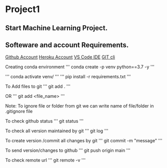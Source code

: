 # Project1
## Start Machine Learning Project.
## Softeware and account Requirements.

 [Github Account](https://github.com)
 [Heroku Account]()
 [VS Code IDE]()
 [GIT cli]()

 Creating conda environment
 '''
 conda create -p venv python==3.7 -y
 '''

 '''
 conda activate venv/
 '''
 '''
 pip install -r requirements.txt 
 '''
 
 To Add files to git
 '''
 git add .
 '''

 OR
 '''
 git add <file_name>
 '''

 Note: To ignore file or folder from git we can write name of file/folder in  .gitignore file

 To check github status
 '''
 git status
 '''

 To check all version maintained by git
 '''
 git log
 '''

 To create version /commit all changes by git
 '''
 git commit -m "message"
 '''

 To send version/changes to github
 '''
 git push origin  main
 '''

 To check remote url
 '''
 git remote -v
 '''
